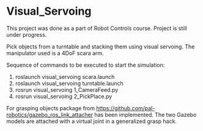 # Visual_Servoing

This project was done as a part of Robot Controls course. Project is still under progress.

Pick objects from a turntable and stacking them using visual servoing. The manipulator used is a 4DoF scara arm. 

Sequence of commands to be executed to start the simulation:
1. roslaunch visual_servoing scara.launch
2. roslaunch visual_servoing turntable.launch
3. rosrun visual_servoing 1_CameraFeed.py
4. rosrun visual_servoing 2_PickPlace.py

For grasping objects package from https://github.com/pal-robotics/gazebo_ros_link_attacher has been implemented. The two Gazebo models are attached with a virtual joint in a generalized grasp hack.
